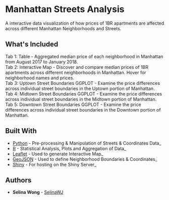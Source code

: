 # Manhattan Streets Analysis
A interactive data visualization of how prices of 1BR apartments are affected across different Manhattan Neighborhoods and Streets.

## What's Included
Tab 1: Table - Aggregated median price of each neighborhood in Manhattan from August 2017 to January 2018.  
Tab 2: Interactive Map - Discover and compare median prices of 1BR apartments across different neighborhoods in Manhattan. Hover for neighborhood names and prices.  
Tab 3: Uptown Street Boundaries GGPLOT - Examine the price differences across individual street boundaries in the Uptown portion of Manhattan.  
Tab 4: Midtown Street Boundaries GGPLOT - Examine the price differences across individual street boundaries in the Midtown portion of Manhattan.  
Tab 5: Downtown Street Boundaries GGPLOT - Examine the price differences across individual street boundaries in the Downtown portion of Manhattan.  

## Built With
* [Python](https://www.python.org/) - Pre-processing & Manipulation of Streets & Coordinates Data_
* [R](https://www.r-project.org/) - Statistical Analysis, Plots and Aggregation of Data_
* [Leaflet](http://leafletjs.com/) - Used to generate Interactive Map_
* [GeoJSON](http://geojson.io/) - Used to define Neighborhood Boundaries & Coordinates_
* [Shiny](https://shiny.rstudio.com/) - For hosting on the Shiny Server_

## Authors

* **Selina Wong** - [SelinaWJ](https://github.com/SelinaWJ)
